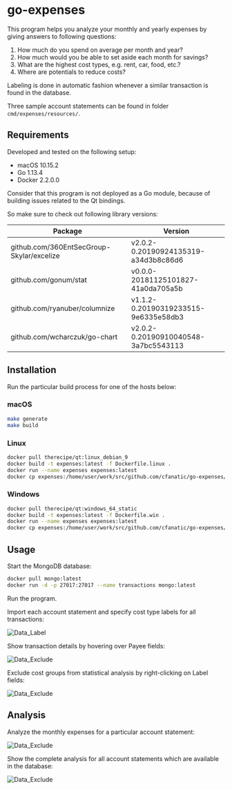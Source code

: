# go-expenses

This program helps you analyze your monthly and yearly expenses by giving answers to following questions:

1. How much do you spend on average per month and year?
2. How much would you be able to set aside each month for savings?
3. What are the highest cost types, e.g. rent, car, food, etc.?
4. Where are potentials to reduce costs?

Labeling is done in automatic fashion whenever a similar transaction is found in the database.

Three sample account statements can be found in folder `cmd/expenses/resources/`.

## Requirements

Developed and tested on the following setup:

- macOS 10.15.2
- Go 1.13.4
- Docker 2.2.0.0

Consider that this program is not deployed as a Go module, because of building issues related to the Qt bindings.

So make sure to check out following library versions:

| Package                                   | Version                              |
| ----------------------------------------- | ------------------------------------ |
| github.com/360EntSecGroup-Skylar/excelize | v2.0.2-0.20190924135319-a34d3b8c86d6 |
| github.com/gonum/stat                     | v0.0.0-20181125101827-41a0da705a5b   |
| github.com/ryanuber/columnize             | v1.1.2-0.20190319233515-9e6335e58db3 |
| github.com/wcharczuk/go-chart             | v2.0.2-0.20190910040548-3a7bc5543113 |

## Installation

Run the particular build process for one of the hosts below:

### macOS

```bash
make generate
make build
```

### Linux

```bash
docker pull therecipe/qt:linux_debian_9
docker build -t expenses:latest -f Dockerfile.linux .
docker run --name expenses expenses:latest
docker cp expenses:/home/user/work/src/github.com/cfanatic/go-expenses/deploy/linux/go-expenses .
```

### Windows

```bash
docker pull therecipe/qt:windows_64_static
docker build -t expenses:latest -f Dockerfile.win .
docker run --name expenses expenses:latest
docker cp expenses:/home/user/work/src/github.com/cfanatic/go-expenses/deploy/windows/go-expenses.exe .
```

## Usage

Start the MongoDB database:

```bash
docker pull mongo:latest
docker run -d -p 27017:27017 --name transactions mongo:latest
```

Run the program.

Import each account statement and specify cost type labels for all transactions:

![Data_Label](https://raw.githubusercontent.com/cfanatic/go-expenses/master/cmd/expenses/resources/go-expenses-1.png)

Show transaction details by hovering over Payee fields:

![Data_Exclude](https://raw.githubusercontent.com/cfanatic/go-expenses/master/cmd/expenses/resources/go-expenses-3.png)

Exclude cost groups from statistical analysis by right-clicking on Label fields:

![Data_Exclude](https://raw.githubusercontent.com/cfanatic/go-expenses/master/cmd/expenses/resources/go-expenses-2.png)

## Analysis

Analyze the monthly expenses for a particular account statement:

![Data_Exclude](https://raw.githubusercontent.com/cfanatic/go-expenses/master/cmd/expenses/resources/go-expenses-4.png)

Show the complete analysis for all account statements which are available in the database:

![Data_Exclude](https://raw.githubusercontent.com/cfanatic/go-expenses/master/cmd/expenses/resources/go-expenses-5.png)
